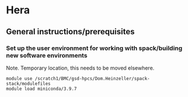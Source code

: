 # Hera

## General instructions/prerequisites

### Set up the user environment for working with spack/building new software environments

Note. Temporary location, this needs to be moved elsewhere.
```
module use /scratch1/BMC/gsd-hpcs/Dom.Heinzeller/spack-stack/modulefiles
module load miniconda/3.9.7
````